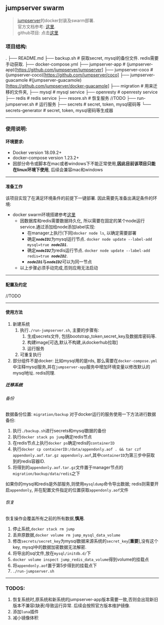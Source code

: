 ## jumpserver swarm
> [jumpserver](http://www.jumpserver.org/)的docker封装及swarm部署.\
> 官方文档参考: [这里](https://jumpserver.readthedocs.io/zh/master/). \
> github项目: 点击[这里](https://github.com/jumpserver/jumpserver)

### 项目结构:
.
├── README.md
├── backup.sh   # 获取secret, mysql的备份文件. redis需要手动获取.
├── docker-compose.yml 
├── jumpserver-app  # (jumpserver-app)[https://github.com/jumpserver/jumpserver]
├── jumpserver-coco # (jumpserver-coco)[https://github.com/jumpserver/coco]
├── jumpserver-guacamole #(jumpserver-guacamole)[https://github.com/jumpserver/docker-guacamole]
├── migration   # 用来迁移的文件夹,
├── mysql       # mysql service
├── openresty   # openresty service
├── redis       # redis service
├── resore.sh   # 恢复服务 //TODO
├── run-jumpserver.sh   # 运行服务 
├── secrets     # secret, token, mysql密码等 
└── secrets-generator   #  secret, token, mysql密码等生成器

---
### 使用说明:
#### 环境要求:
* Docker version 18.09.2+
* docker-compose version 1.23.2+
* 因部分命令或脚本在mac或者windows下不能正常使用,**因此目前该项目只能在linux环境下使用**, 后续会兼容mac和windows
---
#### 准备工作
该项目实现了在满足环境条件的前提下一键部署. 因此需要先准备出满足条件的环境: 
* docker swarm环境搭建参考[这里](https://docs.docker.com/engine/swarm/)
    * 因数据库和redis需要数据持久化, 所以需要在固定的某个node运行service.通过添加给node添加label实现:
        * 在manager上执行(下同)`docker node ls`, 以确定需要部署
        * 确定<i><b>`nodeID1`</b></i>为mysql运行节点. `docker node update --label-add mysql=true `<i><b>`nodeID1`</b></i>.  
        * 确定<i><b>`nodeID2`</b></i>为redis运行节点. `docker node update --label-add redis=true `<i><b>`nodeID2`</b></i>.
        * <i><b>`nodeID1`</b></i>与<i><b>`nodeID2`</b></i>可以为同一节点
     * 以上步骤必须手动完成,否则应用无法启动
---
#### 配置及约定
//TODO


---
#### 使用方法
1. 新建系统
    1. 执行`./run-jumpserver.sh`, 主要的步骤有:
        1. 生成secrets文件, 包括bootstrap_token,secret_key及数据库密码等.
        2. 构建image[可选,默认不构建,从dockerhub拉取]
        3. 运行服务
    2. 可重复执行
2. 部分组件不是docker:
比如mysql用的是rds, 那么需要在`docker-compose.yml`中注释mysql服务,并在`jumpserver-app`服务中增加环境变量以修改默认的mysql地址. redis同理.
    

##### 迁移系统

###### 备份
数据备份位置: `migration/backup`
对于docker运行的服务使用一下方法进行数据备份:
1. 执行`./backup.sh`进行secrets和mysql数据的备份
2. 执行`docker stack ps jump`确定redis节点
3. 在redis节点上执行`docker ps`确定redis的`containerID`
4. 执行`docker cp containerID:/data/appendonly.aof . && tar czf appendonly.aof.tar.gz appendonly.aof`,其中`containerID`为第三步中获取到的redis容器ID.
5. 将得到的`appendonly.aof.tar.gz`文件置于manager节点的`migration/backup/data/redis`之下

如果你的mysql和redis是外部服务,则使用`mysqldump`命令导出数据; redis则需要开启`appendonly`, 并在配置文件指定的位置获取`appendonly.aof`文件

###### 恢复
恢复操作会覆盖所有之前的所有数据,**慎用**.
1. 停止系统,`docker stack rm jump`
2. 丢弃原数据,`docker volume rm jump_mysql_data_volume`
3. 修改`secrets/secret_key`为mysql数据来源系统的`secret_key`[**重要**],没有这个key, mysql中的数据加密数据无法解密.
4. 将导出的sql文件,放在`mysql/initdb.d/`下
5. `docker volume inspect jump_redis_data_volume`得到volume的挂载点
6. 将`appendonly.aof`置于第5步得到的挂载点下
7. `./run-jumpserver.sh`


---
### TODOS:
1. 恢复系统时,原系统和新系统的jumpserver-app版本需要一致,否则会出现新旧版本不兼容(缺表)导致运行异常. 后续会按照官方版本维护镜像.
2. 添加`luna`插件
3. 减小镜像体积